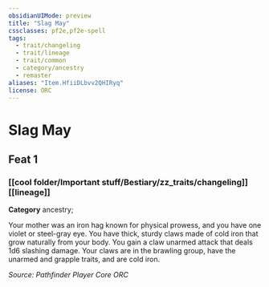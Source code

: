 ```yaml
---
obsidianUIMode: preview
title: "Slag May"
cssclasses: pf2e,pf2e-spell
tags:
  - trait/changeling
  - trait/lineage
  - trait/common
  - category/ancestry
  - remaster
aliases: "Item.HfiiDLbvv2QHIRyq"
license: ORC
---
```

# Slag May
## Feat 1
### [[cool folder/Important stuff/Bestiary/zz_traits/changeling]][[lineage]]

**Category** ancestry; 




Your mother was an iron hag known for physical prowess, and you have one violet or steel-gray eye. You have thick, sturdy claws made of cold iron that grow naturally from your body. You gain a claw unarmed attack that deals 1d6 slashing damage. Your claws are in the brawling group, have the unarmed and grapple traits, and are cold iron.

*Source: Pathfinder Player Core*
*ORC*